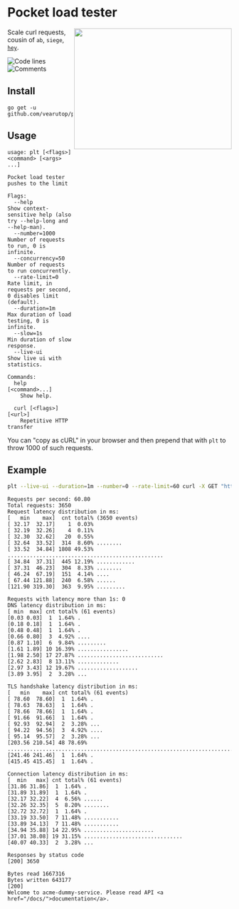 # Pocket load tester

<img src="https://vignette.wikia.nocookie.net/looneytunes/images/4/46/Plucky_Anvil_2.gif" align="right" width="354" height="271" />

Scale curl requests, cousin of `ab`, `siege`, [`hey`](https://github.com/rakyll/hey).

![Code lines](https://sloc.xyz/github/vearutop/plt/?category=code)
![Comments](https://sloc.xyz/github/vearutop/plt/?category=comments)


## Install

```
go get -u github.com/vearutop/plt
```

## Usage

```
usage: plt [<flags>] <command> [<args> ...]

Pocket load tester pushes to the limit

Flags:
  --help            Show context-sensitive help (also try --help-long and --help-man).
  --number=1000     Number of requests to run, 0 is infinite.
  --concurrency=50  Number of requests to run concurrently.
  --rate-limit=0    Rate limit, in requests per second, 0 disables limit (default).
  --duration=1m     Max duration of load testing, 0 is infinite.
  --slow=1s         Min duration of slow response.
  --live-ui         Show live ui with statistics.

Commands:
  help [<command>...]
    Show help.

  curl [<flags>] [<url>]
    Repetitive HTTP transfer
```

You can "copy as cURL" in your browser and then prepend that with `plt` to throw 1000 of such requests. 

## Example

```bash
plt --live-ui --duration=1m --number=0 --rate-limit=60 curl -X GET "https://acme-dummy-service.staging-k8s.acme.io/" -H  "accept: application/json"
```

```
Requests per second: 60.80
Total requests: 3650
Request latency distribution in ms:
[   min    max]  cnt total% (3650 events)
[ 32.17  32.17]    1  0.03%
[ 32.19  32.26]    4  0.11%
[ 32.30  32.62]   20  0.55%
[ 32.64  33.52]  314  8.60% ........
[ 33.52  34.84] 1808 49.53% .................................................
[ 34.84  37.31]  445 12.19% ............
[ 37.31  46.23]  304  8.33% ........
[ 46.24  67.19]  151  4.14% ....
[ 67.44 121.88]  240  6.58% ......
[121.90 319.30]  363  9.95% .........

Requests with latency more than 1s: 0
DNS latency distribution in ms:
[ min  max] cnt total% (61 events)
[0.03 0.03]  1  1.64% .
[0.18 0.18]  1  1.64% .
[0.48 0.48]  1  1.64% .
[0.66 0.80]  3  4.92% ....
[0.87 1.10]  6  9.84% .........
[1.61 1.89] 10 16.39% ................
[1.98 2.50] 17 27.87% ...........................
[2.62 2.83]  8 13.11% .............
[2.97 3.43] 12 19.67% ...................
[3.89 3.95]  2  3.28% ...

TLS handshake latency distribution in ms:
[   min    max] cnt total% (61 events)
[ 78.60  78.60]  1  1.64% .
[ 78.63  78.63]  1  1.64% .
[ 78.66  78.66]  1  1.64% .
[ 91.66  91.66]  1  1.64% .
[ 92.93  92.94]  2  3.28% ...
[ 94.22  94.56]  3  4.92% ....
[ 95.14  95.57]  2  3.28% ...
[203.56 210.54] 48 78.69% ..............................................................................
[241.46 241.46]  1  1.64% .
[415.45 415.45]  1  1.64% .

Connection latency distribution in ms:
[  min   max] cnt total% (61 events)
[31.86 31.86]  1  1.64% .
[31.89 31.89]  1  1.64% .
[32.17 32.22]  4  6.56% ......
[32.26 32.35]  5  8.20% ........
[32.72 32.72]  1  1.64% .
[33.19 33.50]  7 11.48% ...........
[33.89 34.13]  7 11.48% ...........
[34.94 35.88] 14 22.95% ......................
[37.01 38.08] 19 31.15% ...............................
[40.07 40.33]  2  3.28% ...

Responses by status code
[200] 3650

Bytes read 1667316
Bytes written 643177
[200]
Welcome to acme-dummy-service. Please read API <a href="/docs/">documentation</a>.
```